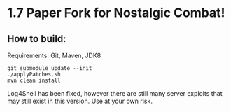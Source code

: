 # 1.7 Paper Fork for Nostalgic Combat!

## How to build:

Requirements: Git, Maven, JDK8

```
git submodule update --init
./applyPatches.sh
mvn clean install
```

Log4Shell has been fixed, however there are still many server exploits that may still exist in this version. Use at your own risk.
